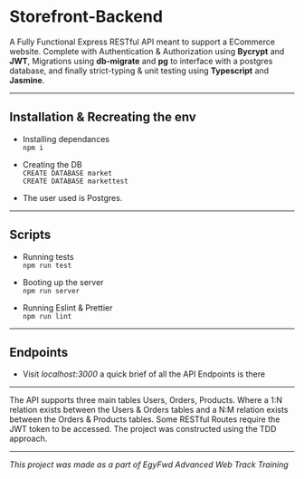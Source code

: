 # Storefront-Backend

A Fully Functional Express RESTful API meant to support a ECommerce website. Complete with Authentication & Authorization using **Bycrypt** and **JWT**, Migrations using **db-migrate** and **pg** to interface with a postgres database, and finally strict-typing & unit testing using **Typescript** and **Jasmine**.

---

## Installation & Recreating the env

- Installing dependances <br />
    `npm i`

- Creating the DB <br>
    `CREATE DATABASE market` <br>
    `CREATE DATABASE markettest`

- The user used is Postgres.

---

## Scripts

- Running tests <br />
 `npm run test`

- Booting up the server <br />
`npm run server`

- Running Eslint & Prettier <br />
`npm run lint`

---

## Endpoints

- Visit *localhost:3000* a quick brief of all the API Endpoints is there

---

The API supports three main tables Users, Orders, Products. Where a 1:N relation exists between the Users & Orders tables and a N:M relation exists between the Orders & Products tables. Some RESTful Routes require the JWT token to be accessed. The project was constructed using the TDD approach. 

---
*This project was made as a part of EgyFwd Advanced Web Track Training*
